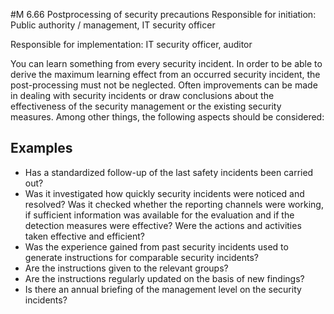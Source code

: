 #M 6.66 Postprocessing of security precautions
Responsible for initiation: Public authority / management, IT security officer

Responsible for implementation: IT security officer, auditor

You can learn something from every security incident. In order to be able to derive the maximum learning effect from an occurred security incident, the post-processing must not be neglected. Often improvements can be made in dealing with security incidents or draw conclusions about the effectiveness of the security management or the existing security measures. Among other things, the following aspects should be considered:



## Examples 
* Has a standardized follow-up of the last safety incidents been carried out?
* Was it investigated how quickly security incidents were noticed and resolved? Was it checked whether the reporting channels were working, if sufficient information was available for the evaluation and if the detection measures were effective? Were the actions and activities taken effective and efficient?
* Was the experience gained from past security incidents used to generate instructions for comparable security incidents?
* Are the instructions given to the relevant groups?
* Are the instructions regularly updated on the basis of new findings?
* Is there an annual briefing of the management level on the security incidents?




